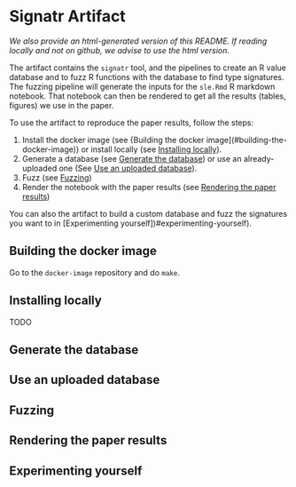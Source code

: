 # Signatr Artifact

_We also provide an html-generated version of this README. If reading locally and not on github, we advise to use the html version._

The artifact contains the `signatr` tool, and the pipelines to create an R value database
and to fuzz R functions with the database to find type signatures. The fuzzing pipeline 
will generate the inputs for the `sle.Rmd` R markdown notebook. That notebook can then 
be rendered to get all the results (tables, figures) we use in the paper.

To use the artifact to reproduce the paper results, follow the steps:

1. Install the docker image (see {Building the docker image](#building-the-docker-image)) or install locally (see [Installing locally](#installing-locally)).
2. Generate a database (see [Generate the database](#generate-the-database)) or use an already-uploaded one  (See [Use an uploaded database](#use-an-uploaded-database)).
3. Fuzz (see [Fuzzing](#fuzzing))
4. Render the notebook with the paper results (see [Rendering the paper results](#rendering-the-paper-results))

You can also the artifact to build a custom database and fuzz the signatures you want to in [Experimenting yourself])#experimenting-yourself).

## Building the docker image

Go to the `docker-image` repository and do `make`.

## Installing locally 

TODO

## Generate the database

## Use an uploaded database

## Fuzzing

## Rendering the paper results

## Experimenting yourself

## 